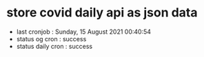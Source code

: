 # store covid daily api as json data

- last cronjob : Sunday, 15 August 2021 00:40:54
- status og cron : success
- status daily cron : success
      
      